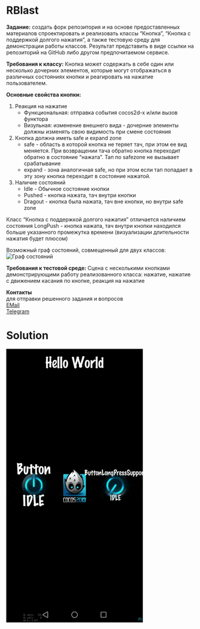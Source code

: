 # RBlast

**Задание:** создать форк репозитория и на основе предоставленных материалов спроектировать и реализовать классы “Кнопка”, “Кнопка с поддержкой долгого нажатия”, а также тестовую среду для демонстрации работы классов. 
Результат представить в виде ссылки на репозиторий на GitHub либо другом предпочитаемом сервисе. 

**Требования к классу:**
Кнопка может содержать в себе один или несколько дочерних элементов, которые могут отображаться в различных состояниях кнопки и реагировать на нажатие пользователем.

**Основные свойства кнопки:**
1. Реакция на нажатие 
	- Функциональная: отправка события cocos2d-x и/или вызов функтора
	- Визульная: изменение внешнего вида - дочерние элементы должны изменять свою видимость при смене состояния
2. Кнопка должна иметь safe и expand zone 
	- safe - область в которой кнопка не теряет тач, при этом ее вид меняется. При возвращении тача обратно кнопка переходит обратно в состояние “нажата”. Тап по safezone не вызывает срабатывание
	- expand - зона аналогичная safe, но при этом если тап попадает в эту зону кнопка переходит в состояние нажатой.
3. Наличие состояний 
	- Idle - Обычное состояние кнопки
	- Pushed - кнопка нажата, тач внутри кнопки
	- Dragout -  кнопка была нажата, тач вне кнопки, но внутри safe zone

Класс “Кнопка с поддержкой долгого нажатия” отличается наличием состояния LongPush - кнопка нажата, тач внутри кнопки находился больше указанного промежутка времени (визуализации длительности нажатия будет плюсом)

Возможный граф состояний, совмещенный для двух классов:
![Граф состояний](https://i.imgur.com/ACZnbNQ.png)

**Требования к тестовой среде:**
Сцена с несколькими кнопками демонстрирующими работу реализованного класса: нажатие, нажатие с движением касания по кнопке, реакция на нажатие

**Контакты**  
для отправки решенного задания и вопросов  
[EMail](mailto:kolosov@antsgames.com)  
[Telegram](https://telegram.me/RottenKotten)  

# Solution  
![](demo.gif)